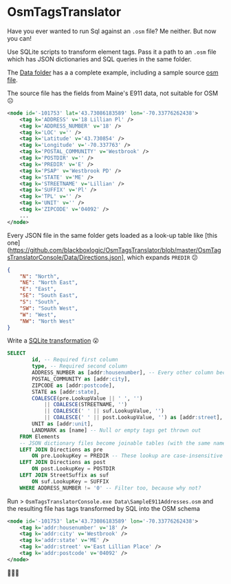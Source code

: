 # OsmTagsTranslator
Have you ever wanted to run Sql against an `.osm` file? Me neither. But now you can!

Use SQLite scripts to transform element tags. Pass it a path to an `.osm` file which has JSON dictionaries and SQL queries in the same folder.

The [Data folder](https://github.com/blackboxlogic/OsmTagsTranslator/tree/master/OsmTagsTranslatorConsole/Data) has a a complete example, including a sample source [osm file](https://github.com/blackboxlogic/OsmTagsTranslator/blob/master/OsmTagsTranslatorConsole/Data/SampleE911Addresses.osm).

The source file has the fields from Maine's E911 data, not suitable for OSM :frowning_face:
```xml
<node id='-101753' lat='43.73086183589' lon='-70.33776262438'>
    <tag k='ADDRESS' v='18 Lillian Pl' />
    <tag k='ADDRESS_NUMBER' v='18' />
    <tag k='LOC' v='' />
    <tag k='Latitude' v='43.730854' />
    <tag k='Longitude' v='-70.337763' />
    <tag k='POSTAL_COMMUNITY' v='Westbrook' />
    <tag k='POSTDIR' v='' />
    <tag k='PREDIR' v='E' />
    <tag k='PSAP' v='Westbrook PD' />
    <tag k='STATE' v='ME' />
    <tag k='STREETNAME' v='Lillian' />
    <tag k='SUFFIX' v='Pl' />
    <tag k='TPL' v='' />
    <tag k='UNIT' v='' />
    <tag k='ZIPCODE' v='04092' />
	...
</node>
```

Every JSON file in the same folder gets loaded as a look-up table like [this one](https://github.com/blackboxlogic/OsmTagsTranslator/blob/master/OsmTagsTranslatorConsole/Data/Directions.json], which expands `PREDIR` :confused:
```json
{
	"N": "North",
	"NE": "North East",
	"E": "East",
	"SE": "South East",
	"S": "South",
	"SW": "South West",
	"W": "West",
	"NW": "North West"
}
```

Write a [SQLite transformation](https://github.com/blackboxlogic/OsmTagsTranslator/blob/master/OsmTagsTranslatorConsole/Data/E911AddressesToOsmSchema.sql) :open_mouth:
```sql
SELECT
		id, -- Required first column
		type, -- Required second column
		ADDRESS_NUMBER as [addr:housenumber], -- Every other column becomes a tag with that name
		POSTAL_COMMUNITY as [addr:city],
		ZIPCODE as [addr:postcode],
		STATE as [addr:state],
		COALESCE(pre.LookupValue || ' ', '')
			|| COALESCE(STREETNAME, '')
			|| COALESCE(' ' || suf.LookupValue, '')
			|| COALESCE(' ' || post.LookupValue, '') as [addr:street],
		UNIT as [addr:unit],
		LANDMARK as [name] -- Null or empty tags get thrown out
	FROM Elements
	-- JSON dictionary files become joinable tables (with the same name as the file) with columns: "LookupKey" and "LookupValue"
	LEFT JOIN Directions as pre
		ON pre.LookupKey = PREDIR -- These lookup are case-insensitive
	LEFT JOIN Directions as post
		ON post.LookupKey = POSTDIR
	LEFT JOIN StreetSuffix as suf
		ON suf.LookupKey = SUFFIX
	WHERE ADDRESS_NUMBER != '0' -- Filter too, because why not?
```

Run > `OsmTagsTranslatorConsole.exe Data\SampleE911Addresses.osm` and the resulting file has tags transformed by SQL into the OSM schema
```xml
<node id='-101753' lat='43.73086183589' lon='-70.33776262438'>
    <tag k='addr:housenumber' v='18' />
    <tag k='addr:city' v='Westbrook' />
    <tag k='addr:state' v='ME' />
    <tag k='addr:street' v='East Lillian Place' />
    <tag k='addr:postcode' v='04092' />
</node>
```
:mage::tophat::rabbit2: